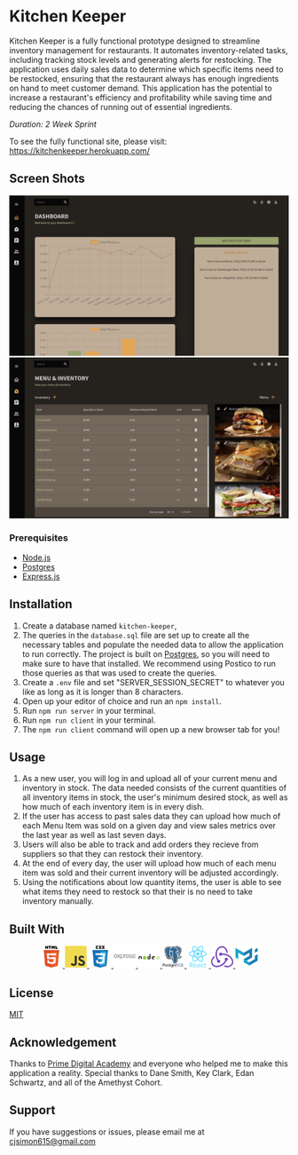 # Kitchen Keeper

Kitchen Keeper is a fully functional prototype designed to streamline inventory management for restaurants. It automates inventory-related tasks, including tracking stock levels and generating alerts for restocking. The application uses daily sales data to determine which specific items need to be restocked, ensuring that the restaurant always has enough ingredients on hand to meet customer demand. This application has the potential to increase a restaurant's efficiency and profitability while saving time and reducing the chances of running out of essential ingredients.

_Duration: 2 Week Sprint_

To see the fully functional site, please visit: https://kitchenkeeper.herokuapp.com/

## Screen Shots

![Alt text](./documentation/images/dashboard.png?raw=true "User Dashboard")
![Alt text](./documentation/images/menuInventory.png?raw=true "User's Inventory & Menu")

### Prerequisites

- [Node.js](https://nodejs.org/en/)
- [Postgres](https://www.postgresql.org/download/)
- [Express.js](https://expressjs.com/)

## Installation

1. Create a database named `kitchen-keeper`,
2. The queries in the `database.sql` file are set up to create all the necessary tables and populate the needed data to allow the application to run correctly. The project is built on [Postgres](https://www.postgresql.org/download/), so you will need to make sure to have that installed. We recommend using Postico to run those queries as that was used to create the queries.
3. Create a `.env` file and set "SERVER_SESSION_SECRET" to whatever you like as long as it is longer than 8 characters.
4. Open up your editor of choice and run an `npm install`.
5. Run `npm run server` in your terminal.
6. Run `npm run client` in your terminal.
7. The `npm run client` command will open up a new browser tab for you!

## Usage

1. As a new user, you will log in and upload all of your current menu and inventory in stock. The data needed consists of the current quantities of all inventory items in stock, the user's minimum desired stock, as well as how much of each inventory item is in every dish.
2. If the user has access to past sales data they can upload how much of each Menu Item was sold on a given day and view sales metrics over the last year as well as last seven days.
3. Users will also be able to track and add orders they recieve from suppliers so that they can restock their inventory.
4. At the end of every day, the user will upload how much of each menu item was sold and their current inventory will be adjusted accordingly.
5. Using the notifications about low quantity items, the user is able to see what items they need to restock so that their is no need to take inventory manually.

## Built With
<p align="center"> <a href="https://www.w3.org/html/" target="_blank" rel="noreferrer"> <img src="https://raw.githubusercontent.com/devicons/devicon/master/icons/html5/html5-original-wordmark.svg" alt="html5" width="40" height="40"/> </a> <a href="https://developer.mozilla.org/en-US/docs/Web/JavaScript" target="_blank" rel="noreferrer"> <img src="https://raw.githubusercontent.com/devicons/devicon/master/icons/javascript/javascript-original.svg" alt="javascript" width="40" height="40"/>
  <a href="https://www.w3schools.com/css/" target="_blank" rel="noreferrer"> <img src="https://raw.githubusercontent.com/devicons/devicon/master/icons/css3/css3-original-wordmark.svg" alt="css3" width="40" height="40"/> </a> 
 <a href="https://expressjs.com" target="_blank" rel="noreferrer"> <img src="https://raw.githubusercontent.com/devicons/devicon/master/icons/express/express-original-wordmark.svg" alt="express" width="40" height="40"/> </a>  </a> <a href="https://nodejs.org" target="_blank" rel="noreferrer"> <img src="https://raw.githubusercontent.com/devicons/devicon/master/icons/nodejs/nodejs-original-wordmark.svg" alt="nodejs" width="40" height="40"/> </a> <a href="https://www.postgresql.org" target="_blank" rel="noreferrer"> <img src="https://raw.githubusercontent.com/devicons/devicon/master/icons/postgresql/postgresql-original-wordmark.svg" alt="postgresql" width="40" height="40"/> </a> <a href="https://reactjs.org/" target="_blank" rel="noreferrer"> <img src="https://raw.githubusercontent.com/devicons/devicon/master/icons/react/react-original-wordmark.svg" alt="react" width="40" height="40"/> </a> <a href="https://redux.js.org" target="_blank" rel="noreferrer"> <img src="https://raw.githubusercontent.com/devicons/devicon/master/icons/redux/redux-original.svg" alt="redux" width="40" height="40"/> </a>  <a href="https://mui.com/" target="_blank" rel="noreferrer"> <img src="https://raw.githubusercontent.com/devicons/devicon/master/icons/materialui/materialui-original.svg" alt="Material UI" width="40" height="40"/> </a></p>


## License

[MIT](https://choosealicense.com/licenses/mit/)

## Acknowledgement

Thanks to [Prime Digital Academy](www.primeacademy.io) and everyone who helped me to make this application a reality. Special thanks to Dane Smith, Key Clark, Edan Schwartz, and all of the Amethyst Cohort.

## Support

If you have suggestions or issues, please email me at [cjsimon615@gmail.com](www.google.com)
